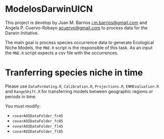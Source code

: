 # ModelosDarwinUICN

This project is develop by Juan M. Barrios <j.m.barrios@gmail.com> and Angela P. 
Cuervo-Robayo <acuervo@gmail.com> to process data for the Darwin Initiative.

The main goal is process species occurrence data to generate Ecological Niche Models,
the `MNE.R` script is the responsible of this task. As an input the 
`MNE.R` script expects a csv file with the occurrences. 

# Tranferring species niche in time
Please use `DataFormating.R`, `Calibration.R`, `Projections.R`, `ENMEvaluation.R` and `RangeShift.R` for transferring models between geographic regions or periods in time.

You must modify:
- `covarAOIDataFolder_fc45`
- `covarAOIDataFolder_fc85` 
- `covarAOIDataFolder_fl45` 
- `covarAOIDataFolder_fl85` 

